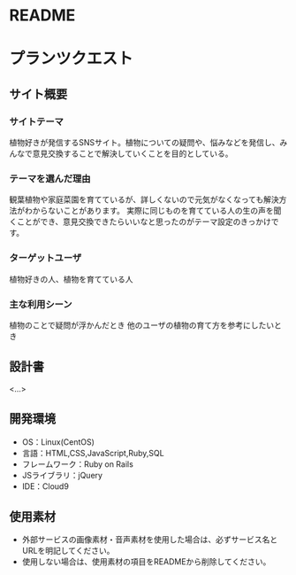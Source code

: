 # README

# プランツクエスト

## サイト概要
### サイトテーマ
植物好きが発信するSNSサイト。植物についての疑問や、悩みなどを発信し、みんなで意見交換することで解決していくことを目的としている。

### テーマを選んだ理由
観葉植物や家庭菜園を育てているが、詳しくないので元気がなくなっても解決方法がわからないことがあります。
実際に同じものを育てている人の生の声を聞くことができ、意見交換できたらいいなと思ったのがテーマ設定のきっかけです。


### ターゲットユーザ
植物好きの人、植物を育てている人

### 主な利用シーン
植物のことで疑問が浮かんだとき
他のユーザの植物の育て方を参考にしたいとき

## 設計書
<...>

## 開発環境
- OS：Linux(CentOS)
- 言語：HTML,CSS,JavaScript,Ruby,SQL
- フレームワーク：Ruby on Rails
- JSライブラリ：jQuery
- IDE：Cloud9

## 使用素材
- 外部サービスの画像素材・音声素材を使用した場合は、必ずサービス名とURLを明記してください。
- 使用しない場合は、使用素材の項目をREADMEから削除してください。
